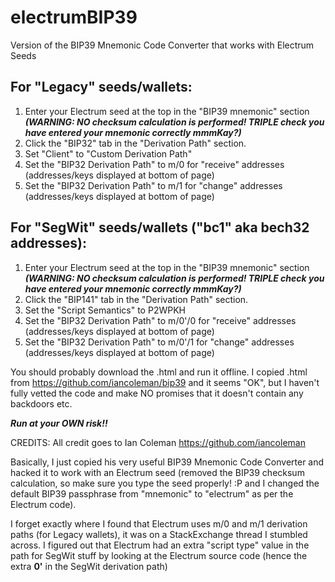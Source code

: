# electrumBIP39
Version of the BIP39 Mnemonic Code Converter that works with Electrum Seeds

## **For "Legacy" seeds/wallets:**
1. Enter your Electrum seed at the top in the "BIP39 mnemonic" section **_(WARNING: NO checksum calculation is performed! TRIPLE check you have entered your mnemonic correctly mmmKay?)_**
2. Click the "BIP32" tab in the "Derivation Path" section.
3. Set "Client" to "Custom Derivation Path"
4. Set the "BIP32 Derivation Path" to m/0 for "receive" addresses (addresses/keys displayed at bottom of page)
5. Set the "BIP32 Derivation Path" to m/1 for "change" addresses (addresses/keys displayed at bottom of page)

## **For "SegWit" seeds/wallets ("bc1" aka bech32 addresses):**
1. Enter your Electrum seed at the top in the "BIP39 mnemonic" section **_(WARNING: NO checksum calculation is performed! TRIPLE check you have entered your mnemonic correctly mmmKay?)_**
2. Click the "BIP141" tab in the "Derivation Path" section.
3. Set the "Script Semantics" to P2WPKH
4. Set the "BIP32 Derivation Path" to m/0'/0 for "receive" addresses (addresses/keys displayed at bottom of page)
5. Set the "BIP32 Derivation Path" to m/0'/1 for "change" addresses (addresses/keys displayed at bottom of page)


You should probably download the .html and run it offline. I copied .html from https://github.com/iancoleman/bip39 and it seems "OK", but I haven't fully vetted the code and make NO promises that it doesn't contain any backdoors etc.

**_Run at your OWN risk!!_**

CREDITS: All credit goes to Ian Coleman https://github.com/iancoleman

Basically, I just copied his very useful BIP39 Mnemonic Code Converter and hacked it to work with an Electrum seed (removed the BIP39 checksum calculation, so make sure you type the seed properly! :P and I changed the default BIP39 passphrase from "mnemonic" to "electrum" as per the Electrum code). 

I forget exactly where I found that Electrum uses m/0 and m/1 derivation paths (for Legacy wallets), it was on a StackExchange thread I stumbled across. I figured out that Electrum had an extra "script type" value in the path for SegWit stuff by looking at the Electrum source code (hence the extra **0'** in the SegWit derivation path)
